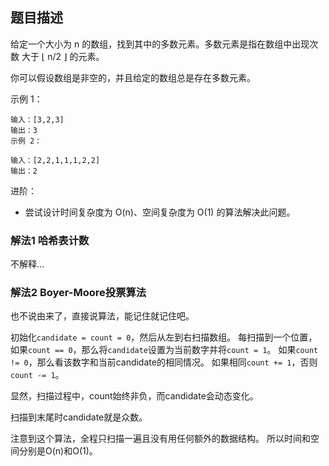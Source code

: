 ## 题目描述
给定一个大小为 n 的数组，找到其中的多数元素。多数元素是指在数组中出现次数 大于 ⌊ n/2 ⌋ 的元素。

你可以假设数组是非空的，并且给定的数组总是存在多数元素。

示例 1：
```
输入：[3,2,3]
输出：3
示例 2：

输入：[2,2,1,1,1,2,2]
输出：2
```
进阶：
- 尝试设计时间复杂度为 O(n)、空间复杂度为 O(1) 的算法解决此问题。


### 解法1 哈希表计数
不解释…

### 解法2 Boyer-Moore投票算法
也不说由来了，直接说算法，能记住就记住吧。

初始化`candidate = count = 0`，然后从左到右扫描数组。
每扫描到一个位置，如果`count == 0`，那么将`candidate`设置为当前数字并将`count = 1`。
如果`count != 0`，那么看该数字和当前candidate的相同情况。
如果相同`count += 1`，否则`count -= 1`。

显然，扫描过程中，count始终非负，而candidate会动态变化。

扫描到末尾时candidate就是众数。

注意到这个算法，全程只扫描一遍且没有用任何额外的数据结构。
所以时间和空间分别是O(n)和O(1)。
